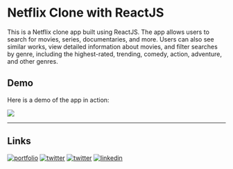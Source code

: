 # Netflix Clone with ReactJS
This is a Netflix clone app built using ReactJS. The app allows users to search for movies, series, documentaries, and more. Users can also see similar works, view detailed information about movies, and filter searches by genre, including the highest-rated, trending, comedy, action, adventure, and other genres.

## Demo
Here is a demo of the app in action:

![](/captures/netflixcutted.gif)

---
## Links

[![portfolio](https://img.shields.io/badge/my_portfolio-000?style=for-the-badge&logo=ko-fi&logoColor=white)](https://github.com/guilhermevialle/MyPortfolio-GuilhermeVialle)
[![twitter](https://img.shields.io/badge/twitter-1DA1F2?style=for-the-badge&logo=twitter&logoColor=white)](https://twitter.com/guivialle)
[![twitter](https://img.shields.io/badge/Instagram-E4405F?style=for-the-badge&logo=instagram&logoColor=white)](https://www.instagram.com/guilherme.vialle/)
[![linkedin](https://img.shields.io/badge/linkedin-0A66C2?style=for-the-badge&logo=linkedin&logoColor=white)](https://www.linkedin.com/in/guilherme-vialle-4b1a9820a/)
